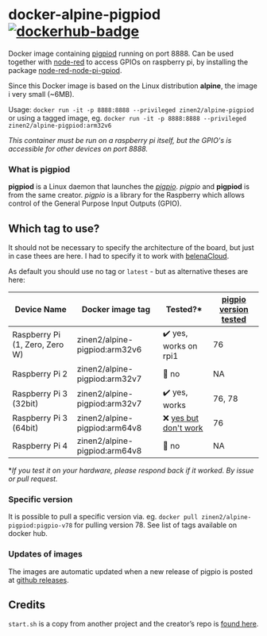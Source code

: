 # docker-alpine-pigpiod [![dockerhub-badge][]][dockerhub]

[dockerhub]:       https://hub.docker.com/r/zinen2/alpine-pigpiod
[dockerhub-badge]: https://img.shields.io/docker/pulls/zinen2/alpine-pigpiod

Docker image containing [pigpiod](http://abyz.me.uk/rpi/pigpio/pigpiod.html) running on port 8888. 
Can be used together with [node-red](https://nodered.org/) to access GPIOs on raspberry pi, by installing the package [node-red-node-pi-gpiod](https://flows.nodered.org/node/node-red-node-pi-gpiod).

Since this Docker image is based on the Linux distribution **alpine**, the image i very small (~6MB).

Usage: `docker run -it -p 8888:8888 --privileged zinen2/alpine-pigpiod`
or using a tagged image, eg. `docker run -it -p 8888:8888 --privileged zinen2/alpine-pigpiod:arm32v6`

*This container must be run on a raspberry pi itself, but the GPIO's is accessible for other devices on port 8888.*

### What is pigpiod
**pigpiod** is a Linux daemon that launches the *[pigpio](http://abyz.me.uk/rpi/pigpio/index.html)*. *pigpio* and **pigpiod** is from the same creator.
*pigpio* is a library for the Raspberry which allows control of the General Purpose Input Outputs (GPIO).

## Which tag to use?
It should not be necessary to specify the architecture of the board, but just in case thees are here. I had to specify it to work with [belenaCloud](https://www.balena.io/cloud).

As default you should use no tag or `latest` - but as alternative theses are here:

| Device Name | Docker image tag | Tested?* | [pigpio version tested][pigpio-realease] |
| --- | --- | --- | --- |
| Raspberry Pi (1, Zero, Zero W) | zinen2/alpine-pigpiod:arm32v6 | :heavy_check_mark: yes, works on rpi1 | 76 |
| Raspberry Pi 2 | zinen2/alpine-pigpiod:arm32v7 | :black_square_button: no | NA |
| Raspberry Pi 3 (32bit) | zinen2/alpine-pigpiod:arm32v7 | :heavy_check_mark: yes, works | 76, 78 |
| Raspberry Pi 3 (64bit) | zinen2/alpine-pigpiod:arm64v8 | :x: [yes but don't work][64-issue] | 76 |
| Raspberry Pi 4 | zinen2/alpine-pigpiod:arm64v8 | :black_square_button: no | NA |

\**If you test it on your hardware, please respond back if it worked. By issue or pull request.*

### Specific version
It is possible to pull a specific version via. eg. `docker pull zinen2/alpine-pigpiod:pigpio-v78` for pulling version 78. See list of tags available on docker hub.  

### Updates of images
The images are automatic updated when a new release of pigpio is posted at [github releases][pigpio-realease].

[64-issue]: https://github.com/joan2937/pigpio/issues/362
[pigpio-realease]: https://github.com/joan2937/pigpio/releases
## Credits
`start.sh` is a copy from another project and the creator’s repo is [found here](https://github.com/janvda/balena-node-red).
